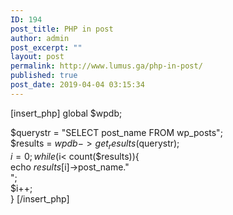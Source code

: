 ```yaml
---
ID: 194
post_title: PHP in post
author: admin
post_excerpt: ""
layout: post
permalink: http://www.lumus.ga/php-in-post/
published: true
post_date: 2019-04-04 03:15:34
---
```

[insert_php] 
global $wpdb;

$querystr = "SELECT post_name FROM wp_posts";  
$results = $wpdb->get_results($querystr);  
$i=0;  
while ($i< count($results)){  
echo $results[$i]->post_name."<br />";  
$i++;  
} 
[/insert_php]
